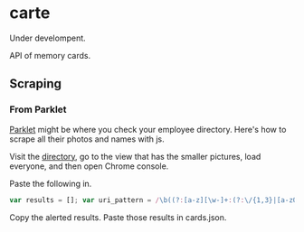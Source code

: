 # carte

Under develompent.

API of memory cards.

## Scraping

### From Parklet

[Parklet](http://parklet.co) might be where you check your employee directory. Here's how to scrape all their photos and names with js.

Visit the [directory](https://app.parklet.co/directory), go to the view that has the smaller pictures, load everyone, and then open Chrome console.

Paste the following in.

```javascript
var results = []; var uri_pattern = /\b((?:[a-z][\w-]+:(?:\/{1,3}|[a-z0-9%])|www\d{0,3}[.]|[a-z0-9.\-]+[.][a-z]{2,4}\/)(?:[^\s()<>]+|\(([^\s()<>]+|(\([^\s()<>]+\)))*\))+(?:\(([^\s()<>]+|(\([^\s()<>]+\)))*\)|[^\s`!()\[\]{};:'".,<>?«»“”‘’]))/ig; $item = $(".value-items .value-item"); $item.each(function() { var style = $( this ).find(".employee").attr("style"); var matches = style.match(uri_pattern); var name = $(this).find("span[name='name']").text(); if (matches) { results.push({front: matches[0], back: name, tags: ["sendgrid"] });} }); var str = JSON.stringify(results, undefined, 2); console.log(str); window.prompt("Copy to clipboard: Ctrl+C, Enter", str);
```

Copy the alerted results. Paste those results in cards.json.
